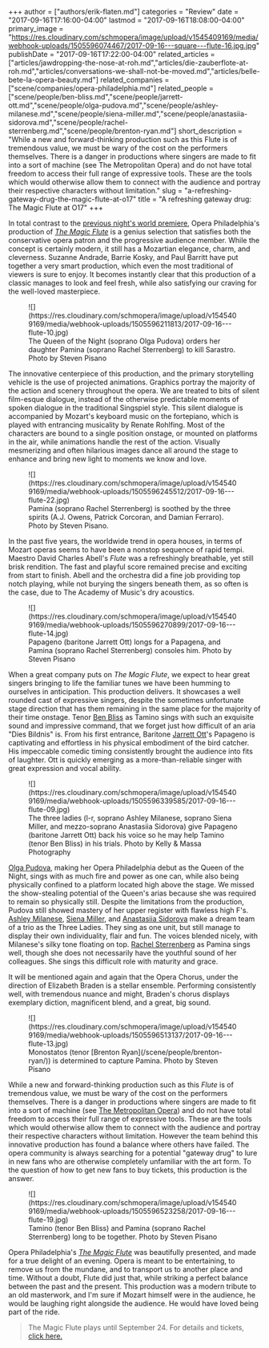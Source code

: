 +++
author = ["authors/erik-flaten.md"]
categories = "Review"
date = "2017-09-16T17:16:00-04:00"
lastmod = "2017-09-16T18:08:00-04:00"
primary_image = "https://res.cloudinary.com/schmopera/image/upload/v1545409169/media/webhook-uploads/1505596074467/2017-09-16---square---flute-16.jpg.jpg"
publishDate = "2017-09-16T17:22:00-04:00"
related_articles = ["articles/jawdropping-the-nose-at-roh.md","articles/die-zauberflote-at-roh.md","articles/conversations-we-shall-not-be-moved.md","articles/belle-bete-la-opera-beauty.md"]
related_companies = ["scene/companies/opera-philadelphia.md"]
related_people = ["scene/people/ben-bliss.md","scene/people/jarrett-ott.md","scene/people/olga-pudova.md","scene/people/ashley-milanese.md","scene/people/siena-miller.md","scene/people/anastasiia-sidorova.md","scene/people/rachel-sterrenberg.md","scene/people/brenton-ryan.md"]
short_description = "While a new and forward-thinking production such as this Flute is of tremendous value, we must be wary of the cost on the performers themselves. There is a danger in productions where singers are made to fit into a sort of machine (see The Metropolitan Opera) and do not have total freedom to access their full range of expressive tools. These are the tools which would otherwise allow them to connect with the audience and portray their respective characters without limitation."
slug = "a-refreshing-gateway-drug-the-magic-flute-at-o17"
title = "A refreshing gateway drug: The Magic Flute at O17"
+++

In total contrast to the [previous night's world premiere](/a-stunning-premiere-elizabeth-cree/), Opera Philadelphia's production of [*The Magic Flute*](https://www.operaphila.org/whats-on/on-stage-2017-2018/the-magic-flute/) is a genius selection that satisfies both the conservative opera patron and the progressive audience member. While the concept is certainly modern, it still has a Mozartian elegance, charm, and cleverness. Suzanne Andrade, Barrie Kosky, and Paul Barritt have put together a very smart production, which even the most traditional of viewers is sure to enjoy. It becomes instantly clear that this production of a classic manages to look and feel fresh, while also satisfying our craving for the well-loved masterpiece. 

<figure data-type="image">
![](https://res.cloudinary.com/schmopera/image/upload/v1545409169/media/webhook-uploads/1505596211813/2017-09-16---flute-10.jpg)
<figcaption>The Queen of the Night (soprano Olga Pudova) orders her daughter Pamina (soprano Rachel Sterrenberg) to kill Sarastro. Photo by Steven Pisano</figcaption>
</figure>

The innovative centerpiece of this production, and the primary storytelling vehicle is the use of projected animations. Graphics portray the majority of the action and scenery throughout the opera. We are treated to bits of silent film-esque dialogue, instead of the otherwise predictable moments of spoken dialogue in the traditional Singspiel style. This silent dialogue is accompanied by Mozart's keyboard music on the fortepiano, which is played with entrancing musicality by Renate Rohlfing. Most of the characters are bound to a single position onstage, or mounted on platforms in the air, while animations handle the rest of the action. Visually mesmerizing and often hilarious images dance all around the stage to enhance and bring new light to moments we know and love. 

<figure data-type="image">
![](https://res.cloudinary.com/schmopera/image/upload/v1545409169/media/webhook-uploads/1505596245512/2017-09-16---flute-22.jpg)
<figcaption>Pamina (soprano Rachel Sterrenberg) is soothed by the three spirits (A.J. Owens, Patrick Corcoran, and Damian Ferraro). Photo by Steven Pisano.</figcaption>
</figure>

In the past five years, the worldwide trend in opera houses, in terms of Mozart operas seems to have been a nonstop sequence of rapid tempi. Maestro David Charles Abell's *Flute* was a refreshingly breathable, yet still brisk rendition. The fast and playful score remained precise and exciting from start to finish. Abell and the orchestra did a fine job providing top notch playing, while not burying the singers beneath them, as so often is the case, due to The Academy of Music's dry acoustics.

<figure data-type="image">
![](https://res.cloudinary.com/schmopera/image/upload/v1545409169/media/webhook-uploads/1505596270899/2017-09-16---flute-14.jpg)
<figcaption>Papageno (baritone Jarrett Ott) longs for a Papagena, and Pamina (soprano Rachel Sterrenberg) consoles him. Photo by Steven Pisano</figcaption>
</figure>

When a great company puts on *The Magic Flute*, we expect to hear great singers bringing to life the familiar tunes we have been humming to ourselves in anticipation. This production delivers. It showcases a well rounded cast of expressive singers, despite the sometimes unfortunate stage direction that has them remaining in the same place for the majority of their time onstage. Tenor [Ben Bliss](/scene/people/ben-bliss/) as Tamino sings with such an exquisite sound and impressive command, that we forget just how difficult of an aria "Dies Bildnis" is. From his first entrance, Baritone [Jarrett Ott](/scene/people/jarrett-ott/)'s Papageno is captivating and effortless in his physical embodiment of the bird catcher. His impeccable comedic timing consistently brought the audience into fits of laughter. Ott is quickly emerging as a more-than-reliable singer with great expression and vocal ability. 

<figure data-type="image">
![](https://res.cloudinary.com/schmopera/image/upload/v1545409169/media/webhook-uploads/1505596339585/2017-09-16---flute-09.jpg)<figcaption>The three ladies (l-r, soprano Ashley Milanese, soprano Siena Miller, and mezzo-soprano Anastasiia Sidorova) give Papageno (baritone Jarrett Ott) back his voice so he may help Tamino (tenor Ben Bliss) in his trials. Photo by Kelly & Massa Photography</figcaption>
</figure>

[Olga Pudova](/scene/people/olga-pudova/), making her Opera Philadelphia debut as the Queen of the Night, sings with as much fire and power as one can, while also being physically confined to a platform located high above the stage. We missed the show-stealing potential of the Queen's arias because she was required to remain so physically still. Despite the limitations from the production, Pudova still showed mastery of her upper register with flawless high F's. [Ashley Milanese](/scene/people/ashley-milanese/), [Siena Miller](/scene/people/siena-miller/), and [Anastasiia Sidorova](/scene/people/anastasiia-sidorova/) make a dream team of a trio as the Three Ladies. They sing as one unit, but still manage to display their own individuality, flair and fun. The voices blended nicely, with Milanese's silky tone floating on top. [Rachel Sterrenberg](/scene/people/rachel-sterrenberg/) as Pamina sings well, though she does not necessarily have the youthful sound of her colleagues. She sings this difficult role with maturity and grace.

It will be mentioned again and again that the Opera Chorus, under the direction of Elizabeth Braden is a stellar ensemble. Performing consistently well, with tremendous nuance and might, Braden's chorus displays exemplary diction, magnificent blend, and a great, big sound. 

<figure data-type="image">
![](https://res.cloudinary.com/schmopera/image/upload/v1545409169/media/webhook-uploads/1505596513137/2017-09-16---flute-13.jpg)
<figcaption>Monostatos (tenor [Brenton Ryan](/scene/people/brenton-ryan/)) is determined to capture Pamina. Photo by Steven Pisano</figcaption>
</figure>

While a new and forward-thinking production such as this *Flute* is of tremendous value, we must be wary of the cost on the performers themselves. There is a danger in productions where singers are made to fit into a sort of machine (see [The Metropolitan Opera](http://www.npr.org/sections/deceptivecadence/2012/05/07/152183689/wagners-dream-is-it-the-mets-nightmare)) and do not have total freedom to access their full range of expressive tools. These are the tools which would otherwise allow them to connect with the audience and portray their respective characters without limitation. However the team behind this innovative production has found a balance where others have failed. The opera community is always searching for a potential "gateway drug" to lure in new fans who are otherwise completely unfamiliar with the art form. To the question of how to get new fans to buy tickets, this production is the answer. 

<figure data-type="image">
![](https://res.cloudinary.com/schmopera/image/upload/v1545409169/media/webhook-uploads/1505596523258/2017-09-16---flute-19.jpg)
<figcaption>Tamino (tenor Ben Bliss) and Pamina (soprano Rachel Sterrenberg) long to be together. Photo by Steven Pisano</figcaption>
</figure>

Opera Philadelphia's [*The Magic Flute*](https://www.operaphila.org/whats-on/on-stage-2017-2018/the-magic-flute/) was beautifully presented, and made for a true delight of an evening. Opera is meant to be entertaining, to remove us from the mundane, and to transport us to another place and time. Without a doubt, Flute did just that, while striking a perfect balance between the past and the present. This production was a modern tribute to an old masterwork, and I'm sure if Mozart himself were in the audience, he would be laughing right alongside the audience. He would have loved being part of the ride.

>The Magic Flute plays until September 24. For details and tickets, [click here.](https://www.operaphila.org/whats-on/on-stage-2017-2018/the-magic-flute/)
